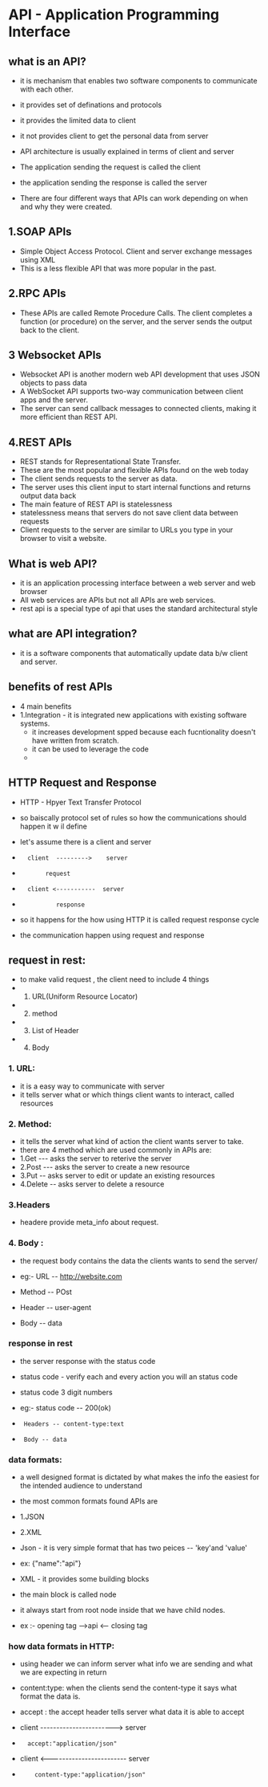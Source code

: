 # API - Application Programming Interface

## what is an API?
- it is mechanism that enables two software components to communicate with each other.
- it provides set of definations and protocols
- it provides the limited data to client 
- it not provides client to get the personal data from server
- API architecture is usually explained in terms of client and server
- The application sending the request is called the client
- the application sending the response is called the server

- There are four different ways that APIs can work depending on when and why they were created. 
## 1.SOAP APIs 
- Simple Object Access Protocol. Client and server exchange messages using XML 
- This is a less flexible API that was more popular in the past.

## 2.RPC APIs
- These APIs are called Remote Procedure Calls. The client completes a function (or procedure) on the server, and the server sends the output back to the client. 

## 3 Websocket APIs
- Websocket API is another modern web API development that uses JSON objects to pass data
-  A WebSocket API supports two-way communication between client apps and the server. 
- The server can send callback messages to connected clients, making it more efficient than REST API.


## 4.REST APIs
- REST stands for Representational State Transfer. 
- These are the most popular and flexible APIs found on the web today 
- The client sends requests to the server as data.
- The server uses this client input to start internal functions and returns output data back 
- The main feature of REST API is statelessness
- statelessness means  that servers do not save client data between requests
- Client requests to the server are similar to URLs you type in your browser to visit a website.

## What is web API?
- it  is an application processing interface between a web server and web browser
- All web services are APIs but not all APIs are web services.
- rest api is a special type of api that uses the standard architectural style


## what are API integration?
- it is a software components that automatically update data b/w client and server.

## benefits of rest APIs
- 4 main benefits
- 1.Integration - it is integrated new applications with existing software systems.
  - it increases development spped because each fucntionality doesn't have written from scratch.
  - it can be used to leverage the code 
  - 
## HTTP Request and Response 

- HTTP - Hpyer Text Transfer Protocol
- so baiscally protocol set of rules so how the communications should happen it w il define 



- let's assume there is a client and server
-       client  --------->    server
-            request

-       client <-----------  server
-               response

- so it happens for the how using HTTP it is called request response cycle 

- the communication happen using request and response

## request in rest:
- to make valid request , the client need to include 4 things
- 1. URL(Uniform Resource Locator)
- 2. method
- 3. List of Header
- 4. Body


### 1. URL:
- it is a easy way to communicate with server
- it tells server what or which things client wants to interact, called resources


### 2. Method:
- it tells the server what kind of action the client wants server to take.
- there are 4 method which are used commonly in APIs are:
- 1.Get --- asks the server to reterive the server
- 2.Post --- asks the server to create a new resource
- 3.Put -- asks server to edit or update an existing resources
- 4.Delete -- asks  server to delete a resource 


### 3.Headers
- headere provide meta_info about request.

### 4. Body :
- the request body contains the data the clients wants to send the server/


- eg:- URL -- http://website.com
-  Method -- POst
-  Header -- user-agent
-  Body -- data 


### response in rest 
- the server response with the status code 
- status code - verify each and every action you will an status code
- status code 3 digit numbers

- eg:- status code -- 200(ok)
-      Headers -- content-type:text
-      Body -- data


### data formats:
- a well designed format is dictated by what makes the info the easiest for the intended audience to understand
- the most common formats found  APIs are
- 1.JSON
- 2.XML

- Json - it is very simple format that has two peices -- 'key'and 'value'
- ex: {"name":"api"}

- XML - it provides some building blocks
- the main block is called node
- it always start from root node inside that we have child nodes.

- ex :- opening tag --><name>api</name> <-- closing tag



### how data formats in HTTP:
- using header we can inform server what info we are sending and what we are expecting in return



- content:type: when the clients send the content-type it says what format the data is.
- accept : the accept header tells server what data it is able to accept



-   client ----------------------->   server
-       accept:"application/json"

-   client <------------------------ server
-         content-type:"application/json"



